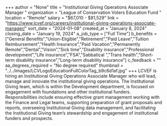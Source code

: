 +++
author = "None"
title = "Institutional Giving Operations Associate Manager "
organization = "League of Conservation Voters Education Fund "
location = "Remote"
salary = "$67,010 - $81,529"
link = "https://www.lcvef.org/careers/institutional-giving-operations-associate-manager/"
sort_date = "2024-01-08"
created_at = "January 8, 2024"
closing_date = "January 19, 2024"
a_job_type = ["Full Time"]
b_benefits = ["General Benefits","Union-Eligible","Retirement","Paid Leave","Tuition Reimbursement","Health Insurance","Paid Vacation","Permanently Remote","Dental","Vision","Sick time","Disability insurance","Professional development","Life insurance","FSA","Sabbatical ","Trans health","Short-term disability insurance","Long-term disability insurance"]
c_feedback = ""
aa_degrees_required = "No degree required"
thumbnail = "../../images/LCVLogoEducationFullColorTag_b9c6d1af.jpg"
+++
LCVEF is hiring an Institutional Giving Operations Associate Manager who will lead, manage and innovate the institutional giving operations. The Institutional Giving team, which is within the Development department, is focused on engagement with foundations and other institutional funders. Responsibilities include ensuring effective grant management working with the Finance and Legal teams, supporting preparation of grant proposals and reports, overseeing Institutional Giving data management, and facilitating the Institutional Giving team’s stewardship and engagement of institutional funders and prospects. 